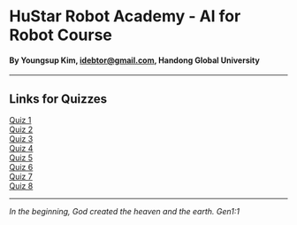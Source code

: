 # HuStar Robot Academy - AI for Robot Course

#### By Youngsup Kim, idebtor@gmail.com, Handong Global University
-------------------------------

## Links for Quizzes

  [Quiz 1](https://forms.gle/jHUNTED9A4fRq75z6)   
  [Quiz 2]()   
  [Quiz 3]()   
  [Quiz 4]()  
  [Quiz 5]()  
  [Quiz 6]()  
  [Quiz 7]()  
  [Quiz 8]()  

------------------------------------------
_In the beginning, God created the heaven and the earth. Gen1:1_
